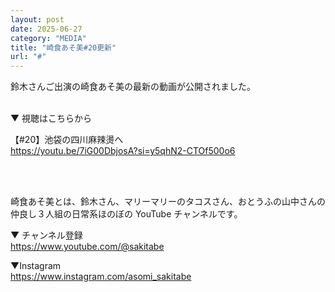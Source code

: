 ```yaml
---
layout: post
date: 2025-06-27
category: "MEDIA"
title: "崎食あそ美#20更新"
url: "#"
---
```


鈴木さんご出演の崎食あそ美の最新の動画が公開されました。

<br>
▼ 視聴はこちらから

【#20】池袋の四川麻辣燙へ<br>
<https://youtu.be/7iG00DbjosA?si=y5qhN2-CTOf500o6>

<br>
<br>

崎食あそ美とは、鈴木さん、マリーマリーのタコスさん、おとうふの山中さんの仲良し３人組の日常系ほのぼの YouTube チャンネルです。

▼ チャンネル登録<br><https://www.youtube.com/@sakitabe>

▼Instagram<br><https://www.instagram.com/asomi_sakitabe>
